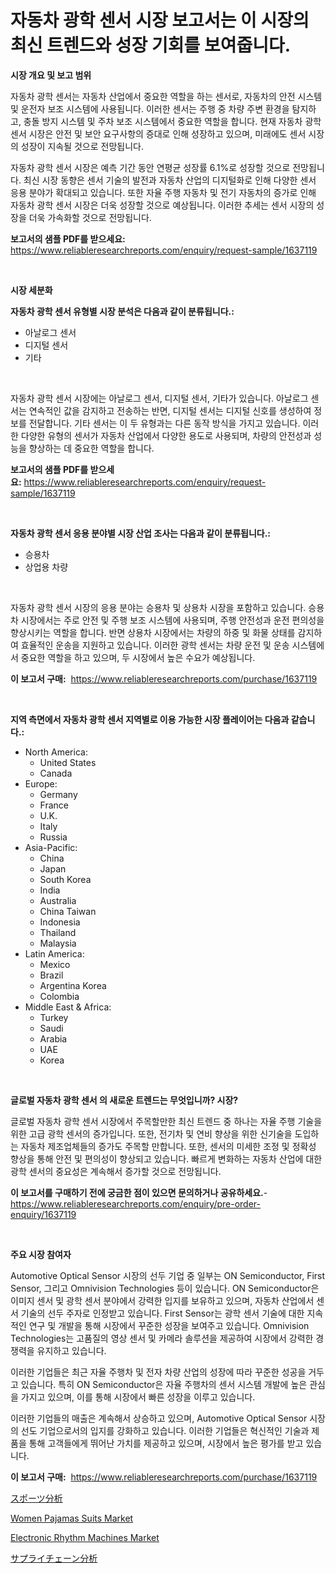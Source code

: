 <p><h1>자동차 광학 센서 시장 보고서는 이 시장의 최신 트렌드와 성장 기회를 보여줍니다.</h1></p><p><strong>시장 개요 및 보고 범위</strong></p>
<p><p>자동차 광학 센서는 자동차 산업에서 중요한 역할을 하는 센서로, 자동차의 안전 시스템 및 운전자 보조 시스템에 사용됩니다. 이러한 센서는 주행 중 차량 주변 환경을 탐지하고, 충돌 방지 시스템 및 주차 보조 시스템에서 중요한 역할을 합니다. 현재 자동차 광학 센서 시장은 안전 및 보안 요구사항의 증대로 인해 성장하고 있으며, 미래에도 센서 시장의 성장이 지속될 것으로 전망됩니다. </p><p>자동차 광학 센서 시장은 예측 기간 동안 연평균 성장률 6.1%로 성장할 것으로 전망됩니다. 최신 시장 동향은 센서 기술의 발전과 자동차 산업의 디지털화로 인해 다양한 센서 응용 분야가 확대되고 있습니다. 또한 자율 주행 자동차 및 전기 자동차의 증가로 인해 자동차 광학 센서 시장은 더욱 성장할 것으로 예상됩니다. 이러한 추세는 센서 시장의 성장을 더욱 가속화할 것으로 전망됩니다.</p></p>
<p><strong>보고서의 샘플 PDF를 받으세요:</strong> <a href="https://www.reliableresearchreports.com/enquiry/request-sample/1637119">https://www.reliableresearchreports.com/enquiry/request-sample/1637119</a></p>
<p>&nbsp;</p>
<p><strong>시장 세분화</strong></p>
<p><strong>자동차 광학 센서 유형별 시장 분석은 다음과 같이 분류됩니다.:</strong></p>
<p><ul><li>아날로그 센서</li><li>디지털 센서</li><li>기타</li></ul></p>
<p>&nbsp;</p>
<p><p>자동차 광학 센서 시장에는 아날로그 센서, 디지털 센서, 기타가 있습니다. 아날로그 센서는 연속적인 값을 감지하고 전송하는 반면, 디지털 센서는 디지털 신호를 생성하여 정보를 전달합니다. 기타 센서는 이 두 유형과는 다른 동작 방식을 가지고 있습니다. 이러한 다양한 유형의 센서가 자동차 산업에서 다양한 용도로 사용되며, 차량의 안전성과 성능을 향상하는 데 중요한 역할을 합니다.</p></p>
<p><strong>보고서의 샘플 PDF를 받으세요:</strong>&nbsp;<a href="https://www.reliableresearchreports.com/enquiry/request-sample/1637119">https://www.reliableresearchreports.com/enquiry/request-sample/1637119</a></p>
<p>&nbsp;</p>
<p><strong> 자동차 광학 센서 응용 분야별 시장 산업 조사는 다음과 같이 분류됩니다.:</strong></p>
<p><ul><li>승용차</li><li>상업용 차량</li></ul></p>
<p>&nbsp;</p>
<p><p>자동차 광학 센서 시장의 응용 분야는 승용차 및 상용차 시장을 포함하고 있습니다. 승용차 시장에서는 주로 안전 및 주행 보조 시스템에 사용되며, 주행 안전성과 운전 편의성을 향상시키는 역할을 합니다. 반면 상용차 시장에서는 차량의 하중 및 화물 상태를 감지하여 효율적인 운송을 지원하고 있습니다. 이러한 광학 센서는 차량 운전 및 운송 시스템에서 중요한 역할을 하고 있으며, 두 시장에서 높은 수요가 예상됩니다.</p></p>
<p><strong>이 보고서 구매:</strong>&nbsp; <a href="https://www.reliableresearchreports.com/purchase/1637119">https://www.reliableresearchreports.com/purchase/1637119</a></p>
<p>&nbsp;</p>
<p><strong>지역 측면에서 자동차 광학 센서 지역별로 이용 가능한 시장 플레이어는 다음과 같습니다.:</strong></p>
<p><ul>
    <li>
        North America:
        <ul>
            <li>United States</li>
            <li>Canada</li>
        </ul>
    </li>
    <li>
        Europe:
        <ul>
            <li>Germany</li>
            <li>France</li>
            <li>U.K.</li>
            <li>Italy</li>
            <li>Russia</li>
        </ul>
    </li>
    <li>
        Asia-Pacific:
        <ul>
            <li>China</li>
            <li>Japan</li>
            <li>South Korea</li>
            <li>India</li>
            <li>Australia</li>
            <li>China Taiwan</li>
            <li>Indonesia</li>
            <li>Thailand</li>
            <li>Malaysia</li>
        </ul>
    </li>
    <li>
        Latin America:
        <ul>
            <li>Mexico</li>
            <li>Brazil</li>
            <li>Argentina Korea</li>
            <li>Colombia</li>
        </ul>
    </li>
    <li>
        Middle East & Africa:
        <ul>
            <li>Turkey</li>
            <li>Saudi</li>
            <li>Arabia</li>
            <li>UAE</li>
            <li>Korea</li>
        </ul>
    </li>
    </ul></p>
<p>&nbsp;</p>
<p><strong>글로벌 자동차 광학 센서 의 새로운 트렌드는 무엇입니까? 시장?</strong></p>
<p><p>글로벌 자동차 광학 센서 시장에서 주목할만한 최신 트렌드 중 하나는 자율 주행 기술을 위한 고급 광학 센서의 증가입니다. 또한, 전기차 및 연비 향상을 위한 신기술을 도입하는 자동차 제조업체들의 증가도 주목할 만합니다. 또한, 센서의 미세한 조정 및 정확성 향상을 통해 안전 및 편의성이 향상되고 있습니다. 빠르게 변화하는 자동차 산업에 대한 광학 센서의 중요성은 계속해서 증가할 것으로 전망됩니다.</p></p>
<p><strong>이 보고서를 구매하기 전에 궁금한 점이 있으면 문의하거나 공유하세요.</strong>- <a href="https://www.reliableresearchreports.com/enquiry/pre-order-enquiry/1637119">https://www.reliableresearchreports.com/enquiry/pre-order-enquiry/1637119</a></p>
<p>&nbsp;</p>
<p><strong>주요 시장 참여자</strong></p>
<p><p>Automotive Optical Sensor 시장의 선두 기업 중 일부는 ON Semiconductor, First Sensor, 그리고 Omnivision Technologies 등이 있습니다. ON Semiconductor은 이미지 센서 및 광학 센서 분야에서 강력한 입지를 보유하고 있으며, 자동차 산업에서 센서 기술의 선두 주자로 인정받고 있습니다. First Sensor는 광학 센서 기술에 대한 지속적인 연구 및 개발을 통해 시장에서 꾸준한 성장을 보여주고 있습니다. Omnivision Technologies는 고품질의 영상 센서 및 카메라 솔루션을 제공하여 시장에서 강력한 경쟁력을 유지하고 있습니다.</p><p>이러한 기업들은 최근 자율 주행차 및 전자 차량 산업의 성장에 따라 꾸준한 성공을 거두고 있습니다. 특히 ON Semiconductor은 자율 주행차의 센서 시스템 개발에 높은 관심을 가지고 있으며, 이를 통해 시장에서 빠른 성장을 이루고 있습니다.</p><p>이러한 기업들의 매출은 계속해서 상승하고 있으며, Automotive Optical Sensor 시장의 선도 기업으로서의 입지를 강화하고 있습니다. 이러한 기업들은 혁신적인 기술과 제품을 통해 고객들에게 뛰어난 가치를 제공하고 있으며, 시장에서 높은 평가를 받고 있습니다.</p></p>
<p><strong>이 보고서 구매:</strong>&nbsp;&nbsp;<a href="https://www.reliableresearchreports.com/purchase/1637119">https://www.reliableresearchreports.com/purchase/1637119</a></p>
<p><p><a href="https://github.com/KaydenJohns1964/Market-Research-Report-List-1/blob/main/39960628193.md">スポーツ分析</a></p><p><a href="https://github.com/indrystar/Market-Research-Report-List-2/blob/main/women-pajamas-suits-market.md">Women Pajamas Suits Market</a></p><p><a href="https://github.com/AKSHATREPORTPRIME/Market-Research-Report-List-3/blob/main/electronic-rhythm-machines-market.md">Electronic Rhythm Machines Market</a></p><p><a href="https://github.com/marbadji/Market-Research-Report-List-1/blob/main/74893118192.md">サプライチェーン分析</a></p></p>
